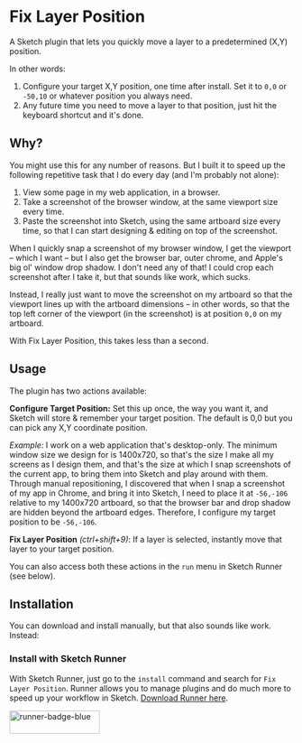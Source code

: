 # Fix Layer Position

A Sketch plugin that lets you quickly move a layer to a predetermined (X,Y) position.

In other words:
1. Configure your target X,Y position, one time after install. Set it to `0,0` or `-50,10` or whatever position you always need.
2. Any future time you need to move a layer to that position, just hit the keyboard shortcut and it's done.

## Why?

You might use this for any number of reasons. But I built it to speed up the following repetitive task that I do every day (and I'm probably not alone):

1. View some page in my web application, in a browser.
2. Take a screenshot of the browser window, at the same viewport size every time.
3. Paste the screenshot into Sketch, using the same artboard size every time, so that I can start designing & editing on top of the screenshot.

When I quickly snap a screenshot of my browser window, I get the viewport – which I want – but I also get the browser bar, outer chrome, and Apple's big ol' window drop shadow. I don't need any of that! I could crop each screenshot after I take it, but that sounds like work, which sucks. 

Instead, I really just want to move the screenshot on my artboard so that the viewport lines up with the artboard dimensions – in other words, so that the top left corner of the viewport (in the screenshot) is at position `0,0` on my artboard.

With Fix Layer Position, this takes less than a second.

## Usage

The plugin has two actions available:

**Configure Target Position:** Set this up once, the way you want it, and Sketch will store & remember your target position. The default is 0,0 but you can pick any X,Y coordinate position.

_Example:_ I work on a web application that's desktop-only. The minimum window size we design for is 1400x720, so that's the size I make all my screens as I design them, and that's the size at which I snap screenshots of the current app, to bring them into Sketch and play around with them. Through manual repositioning, I discovered that when I snap a screenshot of my app in Chrome, and bring it into Sketch, I need to place it at `-56,-106` relative to my 1400x720 artboard, so that the browser bar and drop shadow are hidden beyond the artboard edges. Therefore, I configure my target position to be `-56,-106`.

**Fix Layer Position** _(ctrl+shift+9)_: If a layer is selected, instantly move that layer to your target position.

You can also access both these actions in the `run` menu in Sketch Runner (see below).

## Installation

You can download and install manually, but that also sounds like work. Instead:

### Install with Sketch Runner

With Sketch Runner, just go to the `install` command and search for `Fix Layer Position`. Runner allows you to manage plugins and do much more to speed up your workflow in Sketch. [Download Runner here](http://www.sketchrunner.com).

<a href="http://bit.ly/SketchRunnerWebsite">
  <img width="160" height="41" src="http://bit.ly/RunnerBadgeBlue" alt="runner-badge-blue">
</a>
